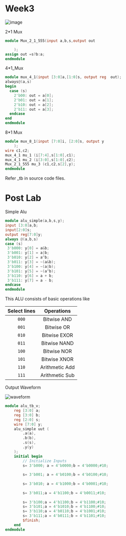 # Week3

![image](https://github.com/user-attachments/assets/4c4889d5-31e6-4461-a36d-6b9e6a680948)

2*1 Mux
```verilog
module Mux_2_1_555(input a,b,s,output out

    );
assign out =s?b:a;
endmodule
```
4*1_Mux
```verilog
module mux_4_1(input [3:0]a,[1:0]s, output reg  out);
always@(a,s)
begin
  case (s)
    2'b00: out = a[0];
    2'b01: out = a[1];
    2'b10: out = a[2];
    2'b11: out = a[3];
  endcase
end
endmodule

```
8*1 Mux
```verilog
module mux_8_1(input [7:0]i, [2:0]s, output y
    );
wire c1,c2;
mux_4_1 mu_1 (i[7:4],s[1:0],c1);
mux_4_1 mu_2 (i[3:0],s[1:0],c2);
Mux_2_1_555 mu_3 (c1,c2,s[2],y);
endmodule
```
Refer _tb in source code files.


# Post Lab
Simple Alu
``` verilog
module alu_simple(a,b,s,y);
input [3:0]a,b;
input[2:0]s;
output reg[7:0]y;
always @(a,b,s)
case (s)
 3'b000: y[0] = a&b;
 3'b001: y[1] = a|b;
 3'b010: y[2] = a^b;
 3'b011: y[3] = ~(a&b);
 3'b100: y[4] = ~(a|b);
 3'b101: y[5] = ~(a^b);
 3'b110: y[6] = a + b;
 3'b111: y[7] = a - b; 
endcase
endmodule
```
This ALU consists of basic operations like

**Select lines** | **Operations** |
:---------------:|:--------------:|
`000`            | Bitwise AND
`001`            | Bitwise OR
`010`            | Bitwise EXOR
`011`            | Bitwise NAND
`100`            | Bitwise NOR
`101`            | Bitwise XNOR
`110`            | Arithmetic Add
`111`            | Arithmetic Sub

Output Waveform

![waveform](https://github.com/user-attachments/assets/52285564-e4c6-4591-98ba-c719c86fee53)

```verilog
module alu_tb_v;
	reg [3:0] a;
	reg [3:0] b;
	reg [2:0] s;
	wire [7:0] y;
	alu_simple uut (
		.a(a), 
		.b(b),
		.s(s),  
		.y(y)
	);
	initial begin
		// Initialize Inputs
		s= 3'b000; a = 4'b0000;b = 4'b0000;#10;
		
		s= 3'b001; a = 4'b0100;b = 4'b0100;#10;
		
		s= 3'b010; a = 4'b1000;b = 4'b0001;#10;
		
		s= 3'b011;a = 4'b1100;b = 4'b0011;#10;
		
		s= 3'b100;a = 4'b1100;b = 4'b1100;#10;		
		s= 3'b101;a = 4'b1010;b = 4'b1100;#10;
		s= 3'b110;a = 4'b0110;b = 4'b1001;#10;
		s= 3'b111;a = 4'b0111;b = 4'b1101;#10;
        $finish;
	end      
endmodule
```
